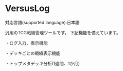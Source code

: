 # VersusLog

対応言語(supported language):日本語

汎用のTCG戦績管理ツールです。
下記機能を備えています。

・ログ入力、表示機能

・デッキごとの戦績表示機能

・トップメタデッキ分析(1週間、1か月)
